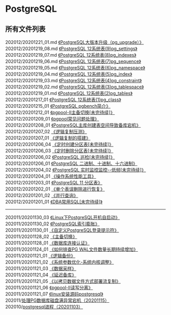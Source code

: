 # PostgreSQL
 
## 所有文件列表  
202012/20201221_01.md [《PostgreSQL大版本升级（pg_upgrade）》](https://github.com/PGquestions/PostgreSQL/blob/main/202012/20201221_01.md)  
202012/20201219_08.md [《PostgreSQL 12系统表(9)pg_settings》](https://github.com/PGquestions/PostgreSQL/blob/main/202012/20201219_08.md)  
202012/20201219_07.md [《PostgreSQL 12系统表(8)pg_indexes》](https://github.com/PGquestions/PostgreSQL/blob/main/202012/20201219_07.md)  
202012/20201219_06.md [《PostgreSQL 12系统表(7)pg_sequence》](https://github.com/PGquestions/PostgreSQL/blob/main/202012/20201219_06.md)  
202012/20201219_05.md [《PostgreSQL 12系统表(6)pg_namespace》](https://github.com/PGquestions/PostgreSQL/blob/main/202012/20201219_05.md)  
202012/20201219_04.md [《PostgreSQL 12系统表(5)pg_index》](https://github.com/PGquestions/PostgreSQL/blob/main/202012/20201219_04.md)  
202012/20201219_03.md [《PostgreSQL 12系统表(4)pg_constraint》](https://github.com/PGquestions/PostgreSQL/blob/main/202012/20201219_03.md)  
202012/20201219_02.md [《PostgreSQL 12系统表(3)pg_tablespace》](https://github.com/PGquestions/PostgreSQL/blob/main/202012/20201219_02.md)  
202012/20201219_01.md [《PostgreSQL 12系统表(2)pg_tables》](https://github.com/PGquestions/PostgreSQL/blob/main/202012/20201219_01.md)  
202012/20201217_01    [《PostgreSQL 12系统表(1)pg_class》](https://github.com/PGquestions/PostgreSQL/blob/main/202012/20201217_01)  
202012/20201215_01    [《PostgreSQL pgbench简介》](https://github.com/PGquestions/PostgreSQL/blob/main/202012/20201215_01)  
202012/20201212_01    [《pgpool-II主备切换[未完待续]》](https://github.com/PGquestions/PostgreSQL/blob/main/202012/20201212_01)  
202012/20201209_01    [《pgpool常见问题处理》](https://github.com/PGquestions/PostgreSQL/blob/main/202012/20201209_01)  
202012/20201208_01    [《PostgreSQL主库创建表空间导致备库宕机》](https://github.com/PGquestions/PostgreSQL/blob/main/202012/20201208_01)  
202012/20201207_02    [《逻辑复制压测》](https://github.com/PGquestions/PostgreSQL/blob/main/202012/20201207_02)  
202012/20201207_01    [《逻辑复制的搭建》](https://github.com/PGquestions/PostgreSQL/blob/main/202012/20201207_01)  
202012/20201206_04    [《定时创建分区表[未完待续]》](https://github.com/PGquestions/PostgreSQL/blob/main/202012/20201206_04)  
202012/20201206_03    [《定时删除分区表[未完待续]》](https://github.com/PGquestions/PostgreSQL/blob/main/202012/20201206_03)  
202012/20201206_02    [《PostgreSQL 巡检[未完待续]》](https://github.com/PGquestions/PostgreSQL/blob/main/202012/20201206_02)  
202012/20201206_01    [《PostgreSQL 二进制、十进制、十六进制》](https://github.com/PGquestions/PostgreSQL/blob/main/202012/20201206_01)  
202012/20201204_02    [《PostgreSQL 实时监控监控--低频[未完待续]》](https://github.com/PGquestions/PostgreSQL/blob/main/202012/20201204_02)  
202012/20201204_01    [《操作系统性能工具》](https://github.com/PGquestions/PostgreSQL/blob/main/202012/20201204_01)  
202012/20201203_01    [《PostgreSQL 11 分区表》](https://github.com/PGquestions/PostgreSQL/blob/main/202012/20201203_01)  
202012/20201202_01    [《单个表误删除进行恢复》](https://github.com/PGquestions/PostgreSQL/blob/main/202012/20201202_01)  
202012/20201201_02    [《并行查询》](https://github.com/PGquestions/PostgreSQL/blob/main/202012/20201201_02)  
202012/20201201_01    [《DBA常用SQL[未完待续]》](https://github.com/PGquestions/PostgreSQL/blob/main/202012/20201201_01)
				      
-------------------------------------------------------------
202011/20201130_03    [《Linux下PostgreSQL开机自启动》](https://github.com/PGquestions/PostgreSQL/blob/main/202011/20201130_03)  
202011/20201130_02    [《PostgreSQL索引膨胀》](https://github.com/PGquestions/PostgreSQL/blob/main/202011/20201130_02)  
202011/20201130_01    [《自定义PostgreSQL登录提示符》](https://github.com/PGquestions/PostgreSQL/blob/main/202011/20201130_01)  
202011/20201128_02    [《主备切换》](https://github.com/PGquestions/PostgreSQL/blob/main/202011/20201128_02)  
202011/20201128_01    [《数据库连接认证》](https://github.com/PGquestions/PostgreSQL/blob/main/202011/20201128)  
202011/20201124_01    [《如何排查PG WAL文件数量长期持续增加》](https://github.com/PGquestions/PostgreSQL/blob/main/202011/20201124)  
202011/20201121_01    [《逻辑备份》](https://github.com/PGquestions/PostgreSQL/blob/main/202011/20201121_01)  
202011/20201121_02    [《系统参数优化-系统内核调整》](https://github.com/PGquestions/PostgreSQL/blob/main/202011/20201121_02)  
202011/20201121_03    [《数据采样》](https://github.com/PGquestions/PostgreSQL/blob/main/202011/20201121_03)  
202011/20201121_04    [《延迟备库》](https://github.com/PGquestions/PostgreSQL/blob/main/202011/20201121_04)  
202011/20201121_05    [《以拷贝数据文件方式部署流复制》](https://github.com/PGquestions/PostgreSQL/blob/main/202011/20201121_05)  
202011/20201121_06    [《pgpool-II读写分离》](https://github.com/PGquestions/PostgreSQL/blob/main/202011/20201121_06)  
202011/20201121_07    [《linux安装源码postgresql》](https://github.com/PGquestions/PostgreSQL/blob/main/202011/20201121_07)  
202011/[处理PG数据库磁盘满异常宕机（20201115）](https://github.com/qq1141853053/PostgreSQL/blob/main/202011/%E5%A4%84%E7%90%86PG%E6%95%B0%E6%8D%AE%E5%BA%93%E7%A3%81%E7%9B%98%E6%BB%A1%E5%BC%82%E5%B8%B8%E5%AE%95%E6%9C%BA%EF%BC%8820201115%EF%BC%89)  
202010/[postgresql进程（20201103）](https://github.com/qq1141853053/PostgreSQL/blob/main/202010/postgresql%E8%BF%9B%E7%A8%8B%EF%BC%8820201103%EF%BC%89)  
